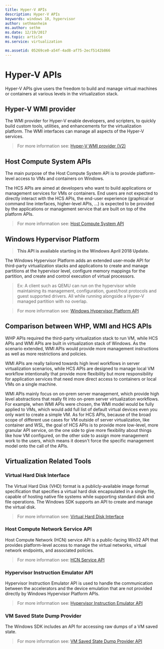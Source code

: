 ```yaml
---
title: Hyper-V APIs
description: Hyper-V APIs
keywords: windows 10, hypervisor
author: sethmanheim
ms.author: sethm
ms.date: 12/19/2017
ms.topic: article
ms.service: virtualization

ms.assetid: 05269ce0-a54f-4ad8-af75-2ecf5142b866
---
```

# Hyper-V APIs

Hyper-V APIs give users the freedom to build and manage virtual machines or containers at various levels in the virtualization stack.



## Hyper-V WMI provider

The WMI provider for Hyper-V enable developers, and scripters, to quickly build custom tools, utilities, and enhancements for the virtualization platform. The WMI interfaces can manage all aspects of the Hyper-V services.

> For more information see: [Hyper-V WMI provider (V2)](/windows/win32/hyperv_v2/windows-virtualization-portal)


## Host Compute System APIs

The main purpose of the Host Compute System API is to provide platform-level access to VMs and containers on Windows.

The HCS APIs are aimed at developers who want to build applications or management services for VMs or containers. End users are not expected to directly interact with the HCS APIs, the end-user experience (graphical or command line interfaces, higher-level APIs, …) is expected to be provided by the applications or management service that are built on top of the platform APIs.
 
> For more information see: [Host Compute System API](/virtualization/api/hcs/overview)


## Windows Hypervisor Platform
 
>**This API is available starting in the Windows April 2018 Update.**

The Windows Hypervisor Platform adds an extended user-mode API for third-party virtualization stacks and applications to create and manage partitions at the hypervisor level, configure memory mappings for the partition, and create and control execution of virtual processors.

> Ex: A client such as QEMU can run on the hypervisor while maintaining its management, configuration, guest/host protocols and guest supported drivers. All while running alongside a Hyper-V managed partition with no overlap.

> For more information see: [Windows Hypervisor Platform API](./hypervisor-platform/hypervisor-platform.md)


## Comparison between WHP, WMI and HCS APIs

WHP APIs required the third-party virtualization stack to run VM, while HCS APIs and WMI APIs are built in virtualization stack of Windows. As the scenario extended, WMI APIs would provide more management instructions as well as more restrictions and policies.

WMI APIs are really tailored towards high level workflows in server virtualization scenarios, while HCS APIs are designed to manage local VM workflow intentionally that provide more flexibility but more responsibility for application services that need more direct access to containers or local VMs on a single machine.

WMI APIs mainly focus on on-prem server management, which provide high level abstractions that really fit into on-prem server virtualization workflows. For example, when WMI APIs were chosen, the WMI model would be fully applied to VMs, which would add full list of default virtual devices even you only want to create a simple VM. As for HCS APIs, because of the broad scope of different use cases for VM outside of server virtualization, like container and WSL, the goal of HCS APIs is to provide more low-level, more granular API service, on the one side to give more flexibility about things like how VM configured, on the other side to assign more management work to the users, which means it doesn't force the specific management model onto the call of the APIs.


## Virtualization Related Tools

### Virtual Hard Disk Interface

The Virtual Hard Disk (VHD) format is a publicly-available image format specification that specifies a virtual hard disk encapsulated in a single file, capable of hosting native file systems while supporting standard disk and file operations. The Windows SDK supports an API to create and manage the virtual disk.

> For more information see: [Virtual Hard Disk Interface](/windows/win32/api/virtdisk/)


### Host Compute Network Service API

Host Compute Network (HCN) service API is a public-facing Win32 API that provides platform-level access to manage the virtual networks, virtual network endpoints, and associated policies.

> For more information see: [HCN Service API](/windows-server/networking/technologies/hcn/hcn-top)


### Hypervisor Instruction Emulator API

Hypervisor Instruction Emulator API is used to handle the communication between the accelerators and the device emulation that are not provided directly by Windows Hypervisor Platform APIs.

> For more information see: [Hypervisor Instruction Emulator API](./hypervisor-instruction-emulator/hypervisor-instruction-emulator.md)


### VM Saved State Dump Provider

The Windows SDK includes an API for accessing raw dumps of a VM saved state.

 >For more information see: [VM Saved State Dump Provider API](./vm-dump-provider/vm-dump-provider.md)

